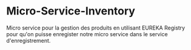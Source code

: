 # Micro-Service-Inventory
Micro service pour la gestion des produits en utilisant EUREKA Registry pour qu'on puisse enregister notre micro service dans le service d'enregistrement. 
